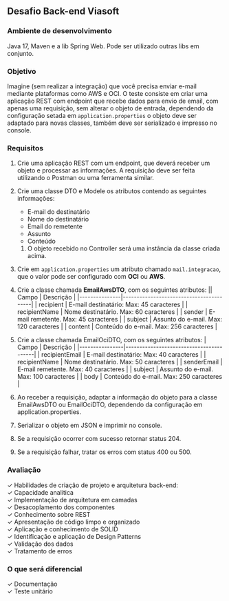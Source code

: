 ## Desafio Back-end Viasoft

### Ambiente de desenvolvimento
Java 17, Maven e a lib Spring Web. Pode ser utilizado outras libs em conjunto.

### Objetivo
Imagine (sem realizar a integração) que você precisa enviar e-mail mediante plataformas como AWS e OCI. 
O teste consiste em criar uma aplicação REST com endpoint que recebe dados para envio de email, com apenas uma requisição, sem alterar o objeto de entrada, dependendo da configuração setada em `application.properties` o objeto deve ser adaptado para novas classes, também deve ser serializado e impresso no console.

### Requisitos
1. Crie uma aplicação REST com um endpoint, que deverá receber um objeto e processar as informações.
A requisição deve ser feita utilizando o Postman ou uma ferramenta similar.
2. Crie uma classe DTO e Modele os atributos contendo as seguintes informações:
    - E-mail do destinatário
    - Nome do destinatário
    - Email do remetente
    - Assunto
    - Conteúdo
    1. O objeto recebido no Controller será uma instância da classe criada acima.
3. Crie em `application.properties` um atributo chamado `mail.integracao`, que o valor pode ser configurado com **OCI** ou **AWS**.
4. Crie a classe chamada **EmailAwsDTO**, com os seguintes atributos:
|| Campo         | Descrição                               |
|---------------|-----------------------------------------|
| recipient     | E-mail destinatário: Max: 45 caracteres |
| recipientName | Nome destinatário. Max: 60 caracteres   |
| sender        | E-mail remetente. Max: 45 caracteres    |
| subject       | Assunto do e-mail. Max: 120 caracteres  |
| content       | Conteúdo do e-mail. Max: 256 caracteres |

5. Crie a classe chamada EmailOciDTO, com os seguintes atributos:
| Campo          | Descrição                               |
|----------------|-----------------------------------------|
| recipientEmail | E-mail destinatário: Max: 40 caracteres |
| recipientName  | Nome destinatário. Max: 50 caracteres   |
| senderEmail    | E-mail remetente. Max: 40 caracteres    |
| subject        | Assunto do e-mail. Max: 100 caracteres  |
| body           | Conteúdo do e-mail. Max: 250 caracteres |

6. Ao receber a requisição, adaptar a informação do objeto para a classe EmailAwsDTO ou EmailOciDTO, dependendo da configuração em application.properties.
7. Serializar o objeto em JSON e imprimir no console.
8. Se a requisição ocorrer com sucesso retornar status 204.
9. Se a requisição falhar, tratar os erros com status 400 ou 500.

### Avaliação
&check; Habilidades de criação de projeto e arquitetura back-end: <br>
&check; Capacidade analítica <br>
&check; Implementação de arquitetura em camadas<br>
&check; Desacoplamento dos componentes<br>
&check; Conhecimento sobre REST<br>
&check; Apresentação de código limpo e organizado<br>
&check; Aplicação e conhecimento de SOLID<br>
&check; Identificação e aplicação de Design Patterns<br>
&check; Validação dos dados<br>
&check; Tratamento de erros

### O que será diferencial
&check; Documentação <br>
&check; Teste unitário